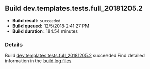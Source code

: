 ## Build dev.templates.tests.full_20181205.2
- **Build result:** `succeeded`
- **Build queued:** 12/5/2018 2:41:27 PM
- **Build duration:** 184.54 minutes
### Details
Build [dev.templates.tests.full_20181205.2](https://winappstudio.visualstudio.com/web/build.aspx?pcguid=a4ef43be-68ce-4195-a619-079b4d9834c2&builduri=vstfs%3a%2f%2f%2fBuild%2fBuild%2f26692) succeeded
Find detailed information in the [build log files](https://uwpctdiags.blob.core.windows.net/buildlogs/dev.templates.tests.full_20181205.2_logs.zip)
